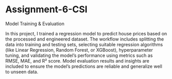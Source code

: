# Assignment-6-CSI

Model Training & Evaluation

In this project, I trained a regression model to predict house prices based on the processed and engineered dataset. The workflow includes splitting the data into training and testing sets, selecting suitable regression algorithms (like Linear Regression, Random Forest, or XGBoost), hyperparameter tuning, and validating the model’s performance using metrics such as RMSE, MAE, and R² score. Model evaluation results and insights are included to ensure the model’s predictions are reliable and generalize well to unseen data.
